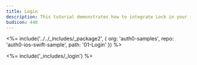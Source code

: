 ```yaml
---
title: Login
description: This tutorial demonstrates how to integrate Lock in your iOS Swift project in order to present a login screen.
budicon: 448
---
```


<%= include('../../_includes/_package2', {
  org: 'auth0-samples',
  repo: 'auth0-ios-swift-sample',
  path: '01-Login'
}) %>

<%= include('_includes/_login') %>
